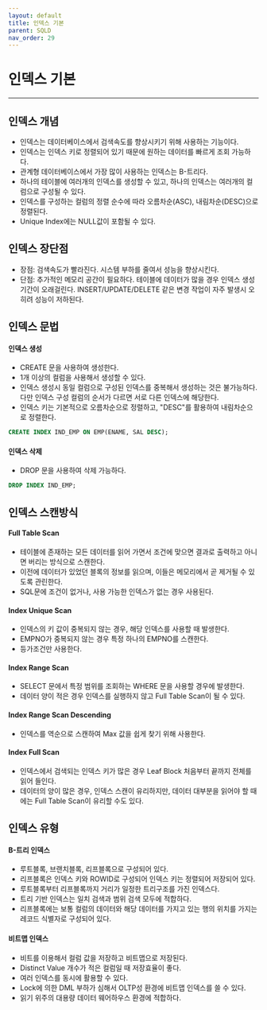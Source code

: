 ```yaml
---
layout: default
title: 인덱스 기본
parent: SQLD
nav_order: 29
---
```


# 인덱스 기본

---

## 인덱스 개념

- 인덱스는 데이터베이스에서 검색속도를 향상시키기 위해 사용하는 기능이다.
- 인덱스는 인덱스 키로 정렬되어 있기 때문에 원하는 데이터를 빠르게 조회 가능하다.
- 관계형 데이터베이스에서 가장 많이 사용하는 인덱스는 B-트리다.
- 하나의 테이블에 여러개의 인덱스를 생성할 수 있고, 하나의 인덱스는 여러개의 컬럼으로 구성될 수 있다.
- 인덱스를 구성하는 컬럼의 정렬 순수에 따라 오름차순(ASC), 내림차순(DESC)으로 정렬된다.
- Unique Index에는 NULL값이 포함될 수 있다.

## 인덱스 장단점

- 장점: 검색속도가 빨라진다. 시스템 부하를 줄여서 성능을 향상시킨다.
- 단점: 추가적인 메모리 공간이 필요하다. 테이블에 데이터가 많을 경우 인덱스 생성기간이 오래걸린다. INSERT/UPDATE/DELETE 같은 변경 작업이 자주 발생시 오히려 성능이 저하된다.

## 인덱스 문법

#### 인덱스 생성

- CREATE 문을 사용하여 생성한다.
- 1개 이상의 컬럼을 사용해서 생성할 수 있다.
- 인덱스 생성시 동일 컬럼으로 구성된 인덱스를 중복해서 생성하는 것은 불가능하다. 다만 인덱스 구성 컬럼의 순서가 다르면 서로 다른 인덱스에 해당한다.
- 인덱스 키는 기본적으로 오름차순으로 정렬하고, "DESC"를 활용하여 내림차순으로 정렬한다.

```sql
CREATE INDEX IND_EMP ON EMP(ENAME, SAL DESC);
```

#### 인덱스 삭제

- DROP 문을 사용하여 삭제 가능하다.

```sql
DROP INDEX IND_EMP;
```

## 인덱스 스캔방식

#### Full Table Scan

- 테이블에 존재하는 모든 데이터를 읽어 가면서 조건에 맞으면 결과로 출력하고 아니면 버리는 방식으로 스캔한다.
- 이전에 데이터가 있었던 블록의 정보를 읽으며, 이들은 메모리에서 곧 제거될 수 있도록 관린한다.
- SQL문에 조건이 없거나, 사용 가능한 인덱스가 없는 경우 사용된다.

#### Index Unique Scan

- 인덱스의 키 값이 중복되지 않는 경우, 해당 인덱스를 사용할 때 발생한다.
- EMPNO가 중복되지 않는 경우 특정 하나의 EMPNO를 스캔한다.
- 등가조건만 사용한다.

#### Index Range Scan

- SELECT 문에서 특정 범위를 조회하는 WHERE 문을 사용할 경우에 발생한다.
- 데이터 양이 적은 경우 인덱스를 실행하지 않고 Full Table Scan이 될 수 있다.

#### Index Range Scan Descending

- 인덱스를 역순으로 스캔하여 Max 값을 쉽게 찾기 위해 사용한다.

#### Index Full Scan

- 인덱스에서 검색되는 인덱스 키가 많은 경우 Leaf Block 처음부터 끝까지 전체를 읽어 들인다.
- 데이터의 양이 많은 경우, 인덱스 스캔이 유리하지만, 데이터 대부분을 읽어야 할 때에는 Full Table Scan이 유리할 수도 있다.

## 인덱스 유형

#### B-트리 인덱스

- 루트블록, 브랜치블록, 리프블록으로 구성되어 있다.
- 리프블록은 인덱스 키와 ROWID로 구성되어 인덱스 키는 정렬되어 저장되어 있다.
- 루트블록부터 리프블록까지 거리가 일정한 트리구조를 가진 인덱스다.
- 트리 기반 인덱스는 일치 검색과 범위 검색 모두에 적합하다.
- 리프블록에는 보통 컬럼의 데이터와 해당 데이터를 가지고 있는 행의 위치를 가지는 레코드 식별자로 구성되어 있다.

#### 비트맵 인덱스

- 비트를 이용해서 컬럼 값을 저장하고 비트맵으로 저장된다.
- Distinct Value 개수가 적은 컬럼일 때 저장효율이 좋다.
- 여러 인덱스를 동시에 활용할 수 있다.
- Lock에 의한 DML 부하가 심해서 OLTP성 환경에 비트맵 인덱스를 쓸 수 있다.
- 읽기 위주의 대용량 데이터 웨어하우스 환경에 적합하다.
